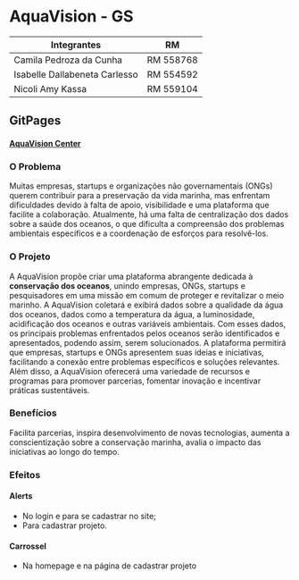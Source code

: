 # AquaVision - GS

Integrantes   | RM
--------- | ------
Camila Pedroza da Cunha | RM 558768
Isabelle Dallabeneta Carlesso | RM 554592
Nicoli Amy Kassa | RM 559104

## GitPages
#### [AquaVision Center](https://nicoli-kassa.github.io/GS_AquaVisionCenter/)

### O Problema
Muitas empresas, startups e organizações não governamentais (ONGs) querem contribuir para a preservação da vida marinha, mas enfrentam dificuldades devido à falta de apoio, visibilidade e uma plataforma que facilite a colaboração. Atualmente, há uma falta de centralização dos dados sobre a saúde dos oceanos, o que dificulta a compreensão dos problemas ambientais específicos e a coordenação de esforços para resolvê-los.

### O Projeto
A AquaVision propõe criar uma plataforma abrangente dedicada à **conservação dos oceanos**, unindo empresas, ONGs, startups e pesquisadores em uma missão em comum de proteger e revitalizar o meio marinho. A AquaVision coletará e exibirá dados sobre a qualidade da água dos oceanos, dados como a temperatura da água, a luminosidade, acidificação dos oceanos e outras variáveis ambientais. Com esses dados, os principais problemas enfrentados pelos oceanos serão identificados e apresentados, podendo assim, serem solucionados. A plataforma permitirá que empresas, startups e ONGs apresentem suas ideias e iniciativas, facilitando a conexão entre problemas específicos e soluções relevantes. Além disso, a AquaVision oferecerá uma variedade de recursos e programas para promover parcerias, fomentar inovação e incentivar práticas sustentáveis.

### Benefícios
Facilita parcerias, inspira desenvolvimento de novas tecnologias, aumenta a conscientização sobre a conservação marinha, avalia o impacto das iniciativas ao longo do tempo.

### Efeitos
#### Alerts
* No login e para se cadastrar no site;
* Para cadastrar projeto.

#### Carrossel
* Na homepage e na página de cadastrar projeto 
